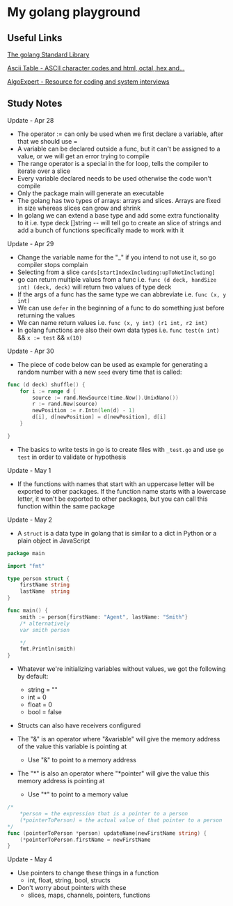 # My golang playground

## Useful Links

[The golang Standard Library](golang.org/pkg)

[Ascii Table - ASCII character codes and html, octal, hex and...](https://www.asciitable.com/)

[AlgoExpert - Resource for coding and system interviews](https://www.algoexpert.io/)

## Study Notes

Update - Apr 28

- The operator := can only be used when we first declare a variable, after that we should use =
- A variable can be declared outside a func, but it can't be assigned to a value, or we will get an error trying to compile
- The range operator is a special in the for loop, tells the compiler to iterate over a slice
- Every variable declared needs to be used otherwise the code won't compile
- Only the package main will generate an executable
- The golang has two types of arrays: arrays and slices. Arrays are fixed in size whereas slices can grow and shrink
- In golang we can extend a base type and add some extra functionality to it i.e. type deck []string -- will tell go to create an slice of strings and add a bunch of functions specifically made to work with it

Update - Apr 29

- Change the variable name for the "_" if you intend to not use it, so go compiler stops complain
- Selecting from a slice `cards[startIndexIncluding:upToNotIncluding]`
- go can return multiple values from a func i.e. `func (d deck, handSize int) (deck, deck)` will return two values of type deck
- If the args of a func has the same type we can abbreviate i.e. `func (x, y int)`
- We can use `defer` in the beginning of a func to do something just before returning the values
- We can name return values i.e. `func (x, y int) (r1 int, r2 int)`
- In golang functions are also their own data types i.e. `func test(n int)` && `x := test` && `x(10)`

Update - Apr 30

- The piece of code below can be used as example for generating a random number with a new `seed` every time that is called:
```go
func (d deck) shuffle() {
	for i := range d {
		source := rand.NewSource(time.Now().UnixNano())
		r := rand.New(source)
		newPosition := r.Intn(len(d) - 1)
		d[i], d[newPosition] = d[newPosition], d[i]
	}

}
```

- The basics to write tests in go is to create files with `_test.go` and use `go test` in order to validate or hypothesis

Update - May 1

- If the functions with names that start with an uppercase letter will be exported to other packages. If the function name starts with a lowercase letter, it won't be exported to other packages, but you can call this function within the same package

Update - May 2

- A `struct` is a data type in golang that is similar to a dict in Python or a plain object in JavaScript
```go
package main

import "fmt"

type person struct {
	firstName string
	lastName  string
}

func main() {
	smith := person{firstName: "Agent", lastName: "Smith"}
	/* alternatively
	var smith person

	*/
	fmt.Println(smith)
}
```
- Whatever we're initializing variables without values, we got the following by default:
	- string = ""
	- int = 0
	- float = 0
	- bool = false

- Structs can also have receivers configured
- The "&" is an operator where "&variable" will give the memory address of the value this variable is pointing at
	- Use "&" to point to a memory address
- The "\*" is also an operator where "\*pointer" will give the value this memory address is pointing at
	- Use "\*" to point to a memory value

```go
/*
	*person = the expression that is a pointer to a person
	(*pointerToPerson) = the actual value of that pointer to a person
*/
func (pointerToPerson *person) updateName(newFirstName string) {
	(*pointerToPerson.firstName = newFirstName
}
```

Update - May 4

- Use pointers to change these things in a function
	- int, float, string, bool, structs
- Don't worry about pointers with these
	- slices, maps, channels, pointers, functions